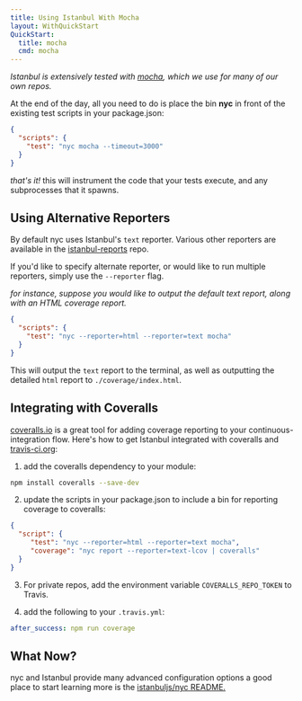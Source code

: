 ```yaml
---
title: Using Istanbul With Mocha
layout: WithQuickStart
QuickStart:
  title: mocha
  cmd: mocha
---
```


_Istanbul is extensively tested with <a href="https://mochajs.org/">mocha</a>, which we use for many of our own repos._

At the end of the day, all you need to do is place the bin **nyc** in front of the
existing test scripts in your package.json:

```json
{
  "scripts": {
    "test": "nyc mocha --timeout=3000"
  }
}
```

_that's it!_ this will instrument the code that your tests execute, and any
subprocesses that it spawns.

## Using Alternative Reporters

By default nyc uses Istanbul's `text` reporter. Various other reporters are
available in the <a href="https://github.com/istanbuljs/istanbul-reports/tree/master/lib">istanbul-reports</a>
repo.

If you'd like to specify alternate reporter, or would like to run
multiple reporters, simply use the `--reporter` flag.

_for instance, suppose you would like to output the default text report, along
with an HTML coverage report._

```json
{
  "scripts": {
    "test": "nyc --reporter=html --reporter=text mocha"
  }
}
```

This will output the `text` report to the terminal, as well as outputting the
detailed `html` report to `./coverage/index.html`.

## Integrating with Coveralls

<a href="https://coveralls.io">coveralls.io</a> is a great tool for adding coverage reporting to your continuous-integration flow. Here's how to get Istanbul
integrated with coveralls and <a href="https://travis-ci.org/">travis-ci.org</a>:

1. add the coveralls dependency to your module:

```bash
npm install coveralls --save-dev
```

2. update the scripts in your package.json to include a bin for reporting coverage to coveralls:

```json
{
  "script": {
     "test": "nyc --reporter=html --reporter=text mocha",
     "coverage": "nyc report --reporter=text-lcov | coveralls"
  }
}
```

3. For private repos, add the environment variable `COVERALLS_REPO_TOKEN` to Travis.

4. add the following to your `.travis.yml`:

```yaml
after_success: npm run coverage
```

## What Now?

nyc and Istanbul provide many advanced configuration options a good place to
start learning more is the <a href="https://github.com/istanbuljs/nyc">istanbuljs/nyc README.</a>
